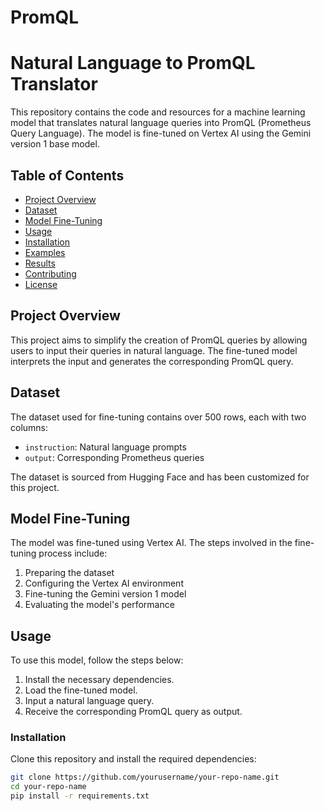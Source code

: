 # PromQL

# Natural Language to PromQL Translator

This repository contains the code and resources for a machine learning model that translates natural language queries into PromQL (Prometheus Query Language). The model is fine-tuned on Vertex AI using the Gemini version 1 base model.

## Table of Contents
- [Project Overview](#project-overview)
- [Dataset](#dataset)
- [Model Fine-Tuning](#model-fine-tuning)
- [Usage](#usage)
- [Installation](#installation)
- [Examples](#examples)
- [Results](#results)
- [Contributing](#contributing)
- [License](#license)

## Project Overview
This project aims to simplify the creation of PromQL queries by allowing users to input their queries in natural language. The fine-tuned model interprets the input and generates the corresponding PromQL query.

## Dataset
The dataset used for fine-tuning contains over 500 rows, each with two columns:
- `instruction`: Natural language prompts
- `output`: Corresponding Prometheus queries

The dataset is sourced from Hugging Face and has been customized for this project.

## Model Fine-Tuning
The model was fine-tuned using Vertex AI. The steps involved in the fine-tuning process include:
1. Preparing the dataset
2. Configuring the Vertex AI environment
3. Fine-tuning the Gemini version 1 model
4. Evaluating the model's performance

## Usage
To use this model, follow the steps below:
1. Install the necessary dependencies.
2. Load the fine-tuned model.
3. Input a natural language query.
4. Receive the corresponding PromQL query as output.

### Installation
Clone this repository and install the required dependencies:
```bash
git clone https://github.com/yourusername/your-repo-name.git
cd your-repo-name
pip install -r requirements.txt

